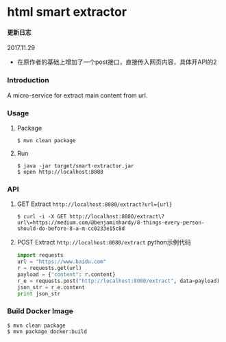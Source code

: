 html smart extractor
====================
#### 更新日志
2017.11.29
- 在原作者的基础上增加了一个post接口，直接传入网页内容，具体开API的2

### Introduction

A micro-service for extract main content from url.

### Usage

1. Package

	```
	$ mvn clean package
	```

2. Run

	```
	$ java -jar target/smart-extractor.jar
	$ open http://localhost:8080
	```

### API

1. GET Extract `http://localhost:8080/extract?url={url}`

	```
	$ curl -i -X GET http://localhost:8080/extract\?url\=https://medium.com/@benjaminhardy/8-things-every-person-should-do-before-8-a-m-cc0233e15c8d
	```
2. POST Extract `http://localhost:8080/extract`
python示例代码
	```python
	import requests
	url = "https://www.baidu.com"
	r = requests.get(url)
	payload = {"content": r.content}
	r_e = requests.post("http://localhost:8080/extract", data=payload)
	json_str = r_e.content
	print json_str
	```

### Build Docker Image

	$ mvn clean package
	$ mvn package docker:build
